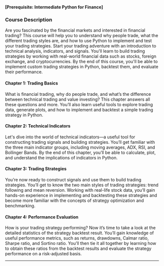 **[Prerequisite: Intermediate Python for Finance]**

### Course Description

Are you fascinated by the financial markets and interested in financial trading? This course will help you to understand why people trade, what the different trading styles are, and how to use Python to implement and test your trading strategies. Start your trading adventure with an introduction to technical analysis, indicators, and signals. You'll learn to build trading strategies by working with real-world financial data such as stocks, foreign exchange, and cryptocurrencies. By the end of this course, you'll be able to implement custom trading strategies in Python, backtest them, and evaluate their performance.

#### Chapter 1: Trading Basics

What is financial trading, why do people trade, and what’s the difference between technical trading and value investing? This chapter answers all these questions and more. You’ll also learn useful tools to explore trading data, generate plots, and how to implement and backtest a simple trading strategy in Python.

#### Chapter 2: Technical Indicators

Let's dive into the world of technical indicators—a useful tool for constructing trading signals and building strategies. You’ll get familiar with the three main indicator groups, including moving averages, ADX, RSI, and Bollinger Bands. By the end of this chapter, you’ll be able to calculate, plot, and understand the implications of indicators in Python.

#### Chapter 3: Trading Strategies

You’re now ready to construct signals and use them to build trading strategies. You’ll get to know the two main styles of trading strategies: trend following and mean reversion. Working with real-life stock data, you’ll gain hands-on experience in implementing and backtesting these strategies and become more familiar with the concepts of strategy optimization and benchmarking.

#### Chapter 4: Performance Evaluation

How is your trading strategy performing? Now it’s time to take a look at the detailed statistics of the strategy backtest result. You’ll gain knowledge of useful performance metrics, such as returns, drawdowns, Calmar ratio, Sharpe ratio, and Sortino ratio. You’ll then tie it all together by learning how to obtain these ratios from the backtest results and evaluate the strategy performance on a risk-adjusted basis.

<hr>